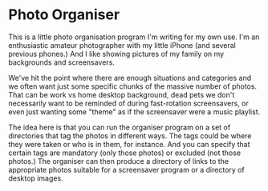 # Photo Organiser

This is a little photo organisation program I'm writing for my own use.
I'm an enthusiastic amateur photographer with my little iPhone (and several
previous phones.) And I like showing pictures of my family on my backgrounds
and screensavers.

We've hit the point where there are enough situations and categories
and we often want just some specific chunks of the massive number of
photos. That can be work vs home desktop background, dead pets we
don't necessarily want to be reminded of during fast-rotation
screensavers, or even just wanting some "theme" as if the screensaver
were a music playlist.

The idea here is that you can run the organiser program on a set of
directories that tag the photos in different ways. The tags could be
where they were taken or who is in them, for instance. And you can
specify that certain tags are mandatory (only those photos) or
excluded (not those photos.) The organiser can then produce a
directory of links to the appropriate photos suitable for a
screensaver program or a directory of desktop images.
